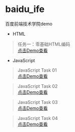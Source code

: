 # baidu_ife
百度前端技术学院demo

 - HTML

>任务一：零基础HTML编码<br>
<a href="https://charleshu08.github.io/baidu_ife/%E7%99%BE%E5%BA%A6%E5%89%8D%E7%AB%AF%E6%8A%80%E6%9C%AF%E5%AD%A6%E9%99%A2/%E4%BB%BB%E5%8A%A1%E4%B8%80%EF%BC%9A%E9%9B%B6%E5%9F%BA%E7%A1%80HTML%E7%BC%96%E7%A0%81/task_1.html
">点击Demo查看</a>

 - JavaScript

 
>JavaScript Task 01<br>
<a href="https://charleshu08.github.io/baidu_ife/js/task1/index.html
">点击Demo查看</a>

> JavaScript Task 02<br>
<a href="https://charleshu08.github.io/baidu_ife/js/task2/index.html
">点击Demo查看</a>

>JavaScript Task 03<br>
<a href="https://charleshu08.github.io/baidu_ife/js/task3/index.html
">点击Demo查看</a>

>JavaScript Task 04<br>
<a href="https://charleshu08.github.io/baidu_ife/js/task4/index.html
">点击Demo查看</a>



